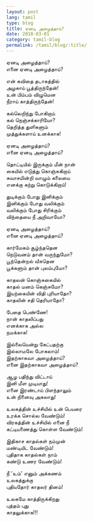 ```yaml
---
layout: post
lang: tamil
type: blog
title: ஏனடி அழைத்தாய்?
date: 2010-03-01
category: tamil-blog
permalink: /tamil/blog/:title/
---
```


ஏனடி அழைத்தாய்? <br/>
எனை ஏனடி அழைத்தாய்?

என் கவிதை தடாகத்தில் <br/>
அழகாய் பூத்திருந்தேன்! <br/>
உன் பிம்பம் விழுமென <br/>
நீராய் காத்திருந்தேன்!

கல்லெறிந்து போகிறாய் <br/>
கல் நெஞ்சக்காரியோ? <br/>
தெறித்த துளிகளும் <br/>
முத்துக்களாய் உனக்காக!

ஏனடி அழைத்தாய்? <br/>
எனை ஏனடி அழைத்தாய்?

தொட்டியில் இருக்கும் மீன் நான் <br/>
கையில் எடுத்து கொஞ்சுகிறாய் <br/>
சுவாசமின்றி வாழும் கலையை <br/>
எனக்கு கற்று கொடுக்கிறாய்!

துடிக்கும் போது இனிக்கும் <br/>
இனிக்கும் போது வலிக்கும் <br/>
வலிக்கும் போது சிரிக்கும் <br/>
விந்தையை நீ அறிவாயோ?

ஏனடி அழைத்தாய்? <br/>
எனை ஏனடி அழைத்தாய்?

கார்மேகம் சூழ்ந்ததென <br/>
நெடுவனம் தான் வருந்துமோ? <br/>
பூந்தென்றல் வீசுதென <br/>
பூக்களும் தான் புலம்புமோ?

காதலன் கொஞ்சுகையில் <br/>
காதல் மனம் கெஞ்சுமோ? <br/>
இயற்கையின் விதி புரியாதோ? <br/>
காதலின் சதி தெரியாதோ?

பேதை பெண்ணே! <br/>
நான் காதலிப்பது <br/>
எனக்காக அல்ல <br/>
நமக்காக!

இல்லையென்று கேட்பதற்கு <br/>
இல்லாமலே போகலாம்! <br/>
இதற்காகவா அழைத்தாய்? <br/>
எனை இதற்காகவா அழைத்தாய்?

ஆழ பதிந்து விட்டாய் <br/>
இனி மீள முடியாது! <br/>
எனை இரண்டாய் பிளந்தாலும் <br/>
உன் நினைவு அகலாது!

உலகத்தின் உச்சியில் உன் பெயரை <br/>
உரக்க சொல்ல வேண்டும்! <br/>
விரகத்தின் உச்சியில் எனை நீ <br/>
கட்டியணைத்து கொள்ள வேண்டும்!

இதிகாச காதல்கள் நம்முன் <br/>
மண்டியிட வேண்டும்! <br/>
புதிதாக காதல்கள் நாம் <br/>
கண்டு உணர வேண்டும்!

நீ 'உம்' எனும் அக்கணம் <br/>
உலகத்துக்கு <br/>
புதியதோர் காதலர் தினம்!

உலகமே காத்திருக்கிறது <br/>
புத்தம் புது <br/>
காதலுக்காக!!!
